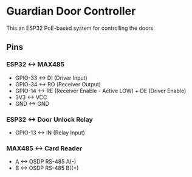 # Guardian Door Controller
This an ESP32 PoE-based system for controlling the doors.

## Pins
### ESP32 <-> MAX485
- GPIO-33 <-> DI (Driver Input)
- GPIO-34 <-> RO (Receiver Output)
- GPIO-14 <-> RE (Receiver Enable - Active LOW) + DE (Driver Enable)
- 3V3 <-> VCC
- GND <-> GND
### ESP32 <-> Door Unlock Relay
- GPIO-13 <-> IN (Relay Input)
### MAX485 <-> Card Reader
- A <-> OSDP RS-485 A(-)
- B <-> OSDP RS-485 B((+)